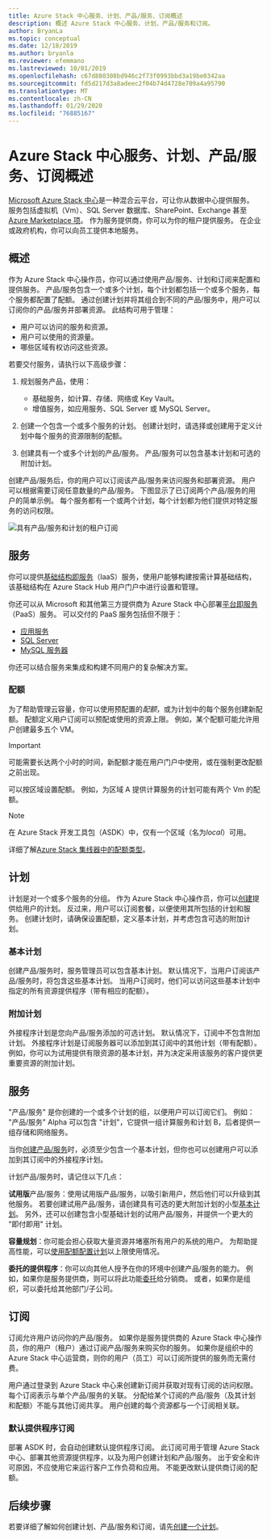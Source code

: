 ```yaml
---
title: Azure Stack 中心服务、计划、产品/服务、订阅概述
description: 概述 Azure Stack 中心服务、计划、产品/服务和订阅。
author: BryanLa
ms.topic: conceptual
ms.date: 12/18/2019
ms.author: bryanla
ms.reviewer: efemmano
ms.lastreviewed: 10/01/2019
ms.openlocfilehash: c67d880308bd946c2f73f0993bbd3a19be0342aa
ms.sourcegitcommit: fd5d217d3a8adeec2f04b74d4728e709a4a95790
ms.translationtype: MT
ms.contentlocale: zh-CN
ms.lasthandoff: 01/29/2020
ms.locfileid: "76885167"
---
```

# <a name="azure-stack-hub-services-plans-offers-subscriptions-overview"></a>Azure Stack 中心服务、计划、产品/服务、订阅概述

[Microsoft Azure Stack 中心](azure-stack-overview.md)是一种混合云平台，可让你从数据中心提供服务。 服务包括虚拟机（Vm）、SQL Server 数据库、SharePoint、Exchange 甚至[Azure Marketplace 项](azure-stack-marketplace-azure-items.md)。 作为服务提供商，你可以为你的租户提供服务。 在企业或政府机构，你可以向员工提供本地服务。

## <a name="overview"></a>概述

作为 Azure Stack 中心操作员，你可以通过使用产品/服务、计划和订阅来配置和提供服务。 产品/服务包含一个或多个计划，每个计划都包括一个或多个服务，每个服务都配置了配额。 通过创建计划并将其组合到不同的产品/服务中，用户可以订阅你的产品/服务并部署资源。 此结构可用于管理：

- 用户可以访问的服务和资源。
- 用户可以使用的资源量。
- 哪些区域有权访问这些资源。

若要交付服务，请执行以下高级步骤：

1. 规划服务产品，使用：

   - 基础服务，如计算、存储、网络或 Key Vault。
   - 增值服务，如应用服务、SQL Server 或 MySQL Server。

2. 创建一个包含一个或多个服务的计划。 创建计划时，请选择或创建用于定义计划中每个服务的资源限制的配额。
3. 创建具有一个或多个计划的产品/服务。 产品/服务可以包含基本计划和可选的附加计划。

创建产品/服务后，你的用户可以订阅该产品/服务来访问服务和部署资源。 用户可以根据需要订阅任意数量的产品/服务。 下图显示了已订阅两个产品/服务的用户的简单示例。 每个服务都有一个或两个计划，每个计划都为他们提供对特定服务的访问权限。

![具有产品/服务和计划的租户订阅](media/azure-stack-key-features/image4.png)

## <a name="services"></a>服务

你可以提供[基础结构即服务](https://azure.microsoft.com/overview/what-is-iaas/)（IaaS）服务，使用户能够构建按需计算基础结构，该基础结构在 Azure Stack Hub 用户门户中进行设置和管理。

你还可以从 Microsoft 和其他第三方提供商为 Azure Stack 中心部署[平台即服务](https://azure.microsoft.com/overview/what-is-paas/)（PaaS）服务。 可以交付的 PaaS 服务包括但不限于：

- [应用服务](azure-stack-app-service-overview.md)
- [SQL Server](azure-stack-sql-resource-provider-deploy.md)
- [MySQL 服务器](azure-stack-mysql-resource-provider-deploy.md)

你还可以结合服务来集成和构建不同用户的复杂解决方案。

### <a name="quotas"></a>配额

为了帮助管理云容量，你可以使用预配置的*配额*，或为计划中的每个服务创建新配额。 配额定义用户订阅可以预配或使用的资源上限。 例如，某个配额可能允许用户创建最多五个 VM。

> [!IMPORTANT]
> 可能需要长达两个小时的时间，新配额才能在用户门户中使用，或在强制更改配额之前出现。

可以按区域设置配额。 例如，为区域 A 提供计算服务的计划可能有两个 Vm 的配额。

>[!NOTE]
>在 Azure Stack 开发工具包（ASDK）中，仅有一个区域（名为*local*）可用。

详细了解[Azure Stack 集线器中的配额类型](azure-stack-quota-types.md)。

## <a name="plans"></a>计划

计划是对一个或多个服务的分组。 作为 Azure Stack 中心操作员，你可以[创建](azure-stack-create-plan.md)提供给用户的计划。 反过来，用户可以订阅套餐，以便使用其所包括的计划和服务。 创建计划时，请确保设置配额，定义基本计划，并考虑包含可选的附加计划。

### <a name="base-plan"></a>基本计划

创建产品/服务时，服务管理员可以包含基本计划。 默认情况下，当用户订阅该产品/服务时，将包含这些基本计划。 当用户订阅时，他们可以访问这些基本计划中指定的所有资源提供程序（带有相应的配额）。

### <a name="add-on-plans"></a>附加计划

外接程序计划是您向产品/服务添加的可选计划。 默认情况下，订阅中不包含附加计划。 外接程序计划是订阅服务器可以添加到其订阅中的其他计划（带有配额）。 例如，你可以为试用提供有限资源的基本计划，并为决定采用该服务的客户提供更重要资源的附加计划。

## <a name="offers"></a>服务

"产品/服务" 是你创建的一个或多个计划的组，以便用户可以订阅它们。 例如： "产品/服务" Alpha 可以包含 "计划"，它提供一组计算服务和计划 B，后者提供一组存储和网络服务。

当你[创建产品/服务](azure-stack-create-offer.md)时，必须至少包含一个基本计划，但你也可以创建用户可以添加到其订阅中的外接程序计划。

计划产品/服务时，请记住以下几点：

**试用版**产品/服务：使用试用版产品/服务，以吸引新用户，然后他们可以升级到其他服务。 若要创建试用产品/服务，请创建具有可选的更大附加计划的小型[基本计划](service-plan-offer-subscription-overview.md#base-plan)。 另外，还可以创建包含小型基础计划的试用产品/服务，并提供一个更大的 "即付即用" 计划。

**容量规划**：你可能会担心获取大量资源并堵塞所有用户的系统的用户。 为帮助提高性能，可以[使用配额配置计划](service-plan-offer-subscription-overview.md#plans)以上限使用情况。

**委托的提供程序**：你可以向其他人授予在你的环境中创建产品/服务的能力。 例如，如果你是服务提供商，则可以将此功能[委托](azure-stack-delegated-provider.md)给分销商。 或者，如果你是组织，可以委托给其他部门/子公司。

## <a name="subscriptions"></a>订阅

订阅允许用户访问你的产品/服务。 如果你是服务提供商的 Azure Stack 中心操作员，你的用户（租户）通过订阅产品/服务来购买你的服务。 如果你是组织中的 Azure Stack 中心运营商，则你的用户（员工）可以订阅所提供的服务而无需付费。

用户通过登录到 Azure Stack 中心来创建新订阅并获取对现有订阅的访问权限。 每个订阅表示与单个产品/服务的关联。 分配给某个订阅的产品/服务（及其计划和配额）不能与其他订阅共享。 用户创建的每个资源都与一个订阅相关联。

### <a name="default-provider-subscription"></a>默认提供程序订阅

部署 ASDK 时，会自动创建默认提供程序订阅。 此订阅可用于管理 Azure Stack 中心、部署其他资源提供程序，以及为用户创建计划和产品/服务。 出于安全和许可原因，不应使用它来运行客户工作负荷和应用。 不能更改默认提供商订阅的配额。

## <a name="next-steps"></a>后续步骤

若要详细了解如何创建计划、产品/服务和订阅，请先[创建一个计划](azure-stack-create-plan.md)。
